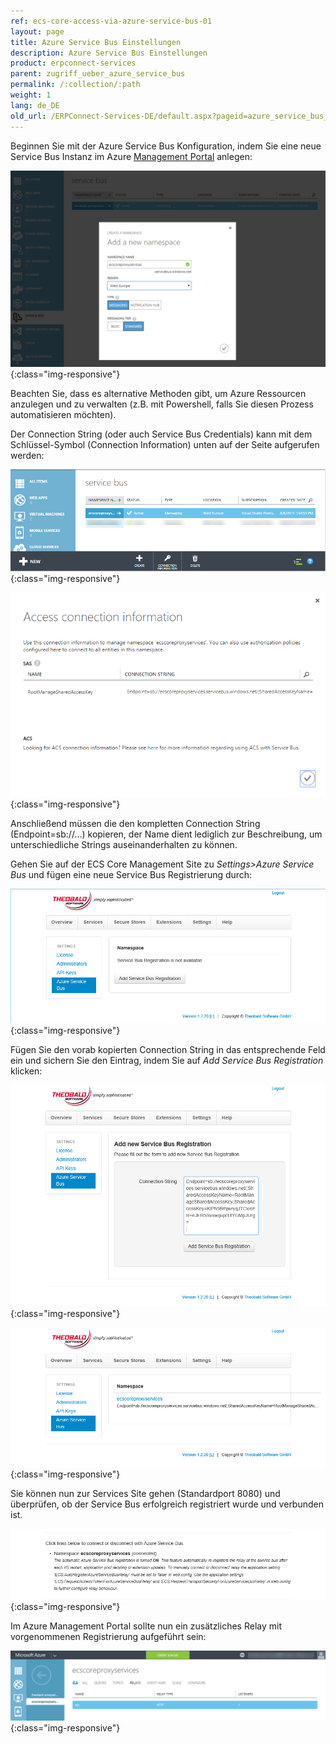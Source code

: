 ```yaml
---
ref: ecs-core-access-via-azure-service-bus-01
layout: page
title: Azure Service Bus Einstellungen
description: Azure Service Bus Einstellungen
product: erpconnect-services
parent: zugriff_ueber_azure_service_bus
permalink: /:collection/:path
weight: 1
lang: de_DE
old_url: /ERPConnect-Services-DE/default.aspx?pageid=azure_service_bus_einstellungen
---
```


Beginnen Sie mit der Azure Service Bus Konfiguration, indem Sie eine neue Service Bus Instanz im Azure [Management Portal](https://manage.windowsazure.com/) anlegen:

![ecscore-managementsite28](/img/content/ecscore-managementsite28.jpg.png){:class="img-responsive"}

Beachten Sie, dass es alternative Methoden gibt, um Azure Ressourcen anzulegen und zu verwalten (z.B. mit Powershell, falls Sie diesen Prozess automatisieren möchten).

Der Connection String (oder auch Service Bus Credentials) kann mit dem Schlüssel-Symbol (Connection Information) unten auf der Seite aufgerufen werden:

![ecscore-managementsite29](/img/content/ecscore-managementsite29.jpg.png){:class="img-responsive"}

![ecscore-managementsite30](/img/content/ecscore-managementsite30.jpg.png){:class="img-responsive"}

Anschließend müssen die den kompletten Connection String (Endpoint=sb://...) kopieren, der Name dient lediglich zur Beschreibung, um unterschiedliche Strings auseinanderhalten zu können. 


Gehen Sie auf der ECS Core Management Site zu *Settings>Azure Service Bus* und fügen eine neue Service Bus Registrierung durch:

![ecscore-managementsite31](/img/content/ecscore-managementsite31.jpg.png){:class="img-responsive"}

Fügen Sie den vorab kopierten Connection String in das entsprechende Feld ein und sichern Sie den Eintrag, indem Sie auf *Add Service Bus Registration* klicken:

![ecscore-managementsite32](/img/content/ecscore-managementsite32.jpg.png){:class="img-responsive"}

![ecscore-managementsite33](/img/content/ecscore-managementsite33.jpg.png){:class="img-responsive"}

Sie können nun zur Services Site gehen (Standardport 8080) und überprüfen, ob der Service Bus erfolgreich registriert wurde und verbunden ist.

![ecscore-managementsite34](/img/content/ecscore-managementsite34.jpg.png){:class="img-responsive"}

Im Azure Management Portal sollte nun ein zusätzliches Relay mit vorgenommenen Registrierung aufgeführt sein:

![ecscore-managementsite35.jpg](/img/content/ecscore-managementsite35.jpg.png){:class="img-responsive"}
